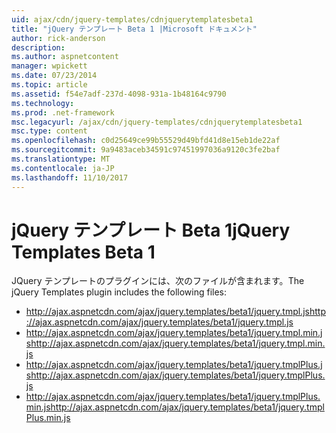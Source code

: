```yaml
---
uid: ajax/cdn/jquery-templates/cdnjquerytemplatesbeta1
title: "jQuery テンプレート Beta 1 |Microsoft ドキュメント"
author: rick-anderson
description: 
ms.author: aspnetcontent
manager: wpickett
ms.date: 07/23/2014
ms.topic: article
ms.assetid: f54e7adf-237d-4098-931a-1b48164c9790
ms.technology: 
ms.prod: .net-framework
msc.legacyurl: /ajax/cdn/jquery-templates/cdnjquerytemplatesbeta1
msc.type: content
ms.openlocfilehash: c0d25649ce99b55529d49bfd41d8e15eb1de22af
ms.sourcegitcommit: 9a9483aceb34591c97451997036a9120c3fe2baf
ms.translationtype: MT
ms.contentlocale: ja-JP
ms.lasthandoff: 11/10/2017
---
```

<a name="jquery-templates-beta-1"></a><span data-ttu-id="348be-102">jQuery テンプレート Beta 1</span><span class="sxs-lookup"><span data-stu-id="348be-102">jQuery Templates Beta 1</span></span>
====================
<span data-ttu-id="348be-103">JQuery テンプレートのプラグインには、次のファイルが含まれます。</span><span class="sxs-lookup"><span data-stu-id="348be-103">The jQuery Templates plugin includes the following files:</span></span>

- <span data-ttu-id="348be-104">http://ajax.aspnetcdn.com/ajax/jquery.templates/beta1/jquery.tmpl.js</span><span class="sxs-lookup"><span data-stu-id="348be-104">http://ajax.aspnetcdn.com/ajax/jquery.templates/beta1/jquery.tmpl.js</span></span>
- <span data-ttu-id="348be-105">http://ajax.aspnetcdn.com/ajax/jquery.templates/beta1/jquery.tmpl.min.js</span><span class="sxs-lookup"><span data-stu-id="348be-105">http://ajax.aspnetcdn.com/ajax/jquery.templates/beta1/jquery.tmpl.min.js</span></span>
- <span data-ttu-id="348be-106">http://ajax.aspnetcdn.com/ajax/jquery.templates/beta1/jquery.tmplPlus.js</span><span class="sxs-lookup"><span data-stu-id="348be-106">http://ajax.aspnetcdn.com/ajax/jquery.templates/beta1/jquery.tmplPlus.js</span></span>
- <span data-ttu-id="348be-107">http://ajax.aspnetcdn.com/ajax/jquery.templates/beta1/jquery.tmplPlus.min.js</span><span class="sxs-lookup"><span data-stu-id="348be-107">http://ajax.aspnetcdn.com/ajax/jquery.templates/beta1/jquery.tmplPlus.min.js</span></span>
